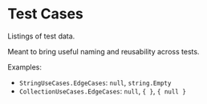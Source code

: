 # Test Cases
Listings of test data.

Meant to bring useful naming and reusability across tests.

Examples:
* `StringUseCases.EdgeCases`: `null`, `string.Empty`
* `CollectionUseCases.EdgeCases`: `null`, `{ }`, `{ null }`
